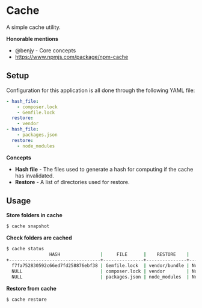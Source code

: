 Cache
=====

A simple cache utility.

**Honorable mentions**

* @benjy - Core concepts
* https://www.npmjs.com/package/npm-cache

## Setup

Configuration for this application is all done through the following YAML file:

```yaml
- hash_file:
    - composer.lock
    - Gemfile.lock
  restore:
    - vendor
- hash_file:
    - packages.json
  restore:
    - node_modules
```

**Concepts**

* **Hash file** - The files used to generate a hash for computing if the cache has invalidated.
* **Restore** - A list of directories used for restore.

## Usage

**Store folders in cache**

```bash
$ cache snapshot
```

**Check folders are cached**

```bash
$ cache status
                HASH               |     FILE      |    RESTORE    |   STATUS
+----------------------------------+---------------+---------------+------------+
  f7fa752830592c66ed7fd258876ebf38 | Gemfile.lock  | vendor/bundle | Not cached
  NULL                             | composer.lock | vendor        | Not cached
  NULL                             | packages.json | node_modules  | Not cached
```

**Restore from cache**

```bash
$ cache restore
```


